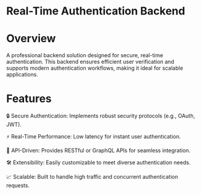 # Real-Time Authentication Backend

# Overview

A professional backend solution designed for secure, real-time authentication. This backend ensures efficient user verification and supports modern authentication workflows, making it ideal for scalable applications.

# Features

🔒 Secure Authentication: Implements robust security protocols (e.g., OAuth, JWT).

⚡ Real-Time Performance: Low latency for instant user authentication.

🔗 API-Driven: Provides RESTful or GraphQL APIs for seamless integration.

🛠 Extensibility: Easily customizable to meet diverse authentication needs.

📈 Scalable: Built to handle high traffic and concurrent authentication requests.
